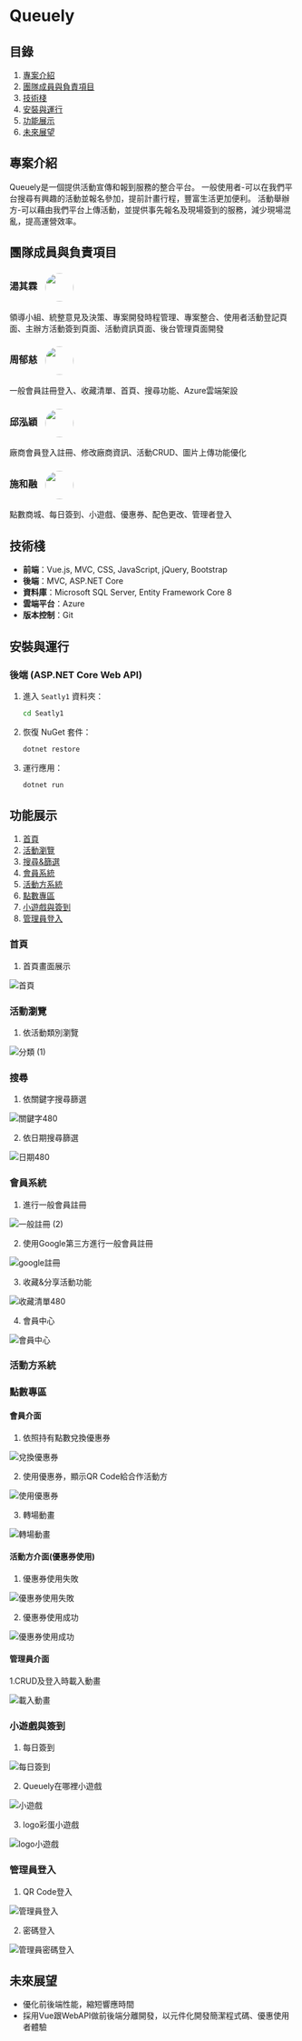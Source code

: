 # Queuely

## 目錄

1. [專案介紹](#專案介紹)
2. [團隊成員與負責項目](#團隊成員與負責項目)
3. [技術棧](#技術棧)
4. [安裝與運行](#安裝與運行)
5. [功能展示](#功能展示)
6. [未來展望](#未來展望)

## 專案介紹

Queuely是一個提供活動宣傳和報到服務的整合平台。
一般使用者-可以在我們平台搜尋有興趣的活動並報名參加，提前計畫行程，豐富生活更加便利。
活動舉辦方-可以藉由我們平台上傳活動，並提供事先報名及現場簽到的服務，減少現場混亂，提高運營效率。

## 團隊成員與負責項目

### 湯其霖 [<img src="https://avatars.githubusercontent.com/fanrir556" width="50px" style="border-radius: 50%; vertical-align: middle; margin-left: 10px"/>](https://github.com/fanrir556)

領導小組、統整意見及決策、專案開發時程管理、專案整合、使用者活動登記頁面、主辦方活動簽到頁面、活動資訊頁面、後台管理頁面開發

### 周郁慈 [<img src="https://avatars.githubusercontent.com/yucichou" width="50px" style="border-radius: 50%; vertical-align: middle; margin-left: 10px"/>](https://github.com/yucichou)

一般會員註冊登入、收藏清單、首頁、搜尋功能、Azure雲端架設

### 邱泓穎 [<img src="https://avatars.githubusercontent.com/tohousanae" width="50px" style="border-radius: 50%; vertical-align: middle; margin-left: 10px"/>](https://github.com/tohousanae)

廠商會員登入註冊、修改廠商資訊、活動CRUD、圖片上傳功能優化

### 施和融 [<img src="https://avatars.githubusercontent.com/twins0angel" width="50px" style="border-radius: 50%; vertical-align: middle; margin-left: 10px"/>](https://github.com/twins0angel)

點數商城、每日簽到、小遊戲、優惠券、配色更改、管理者登入

## 技術棧

- **前端**：Vue.js, MVC, CSS, JavaScript, jQuery, Bootstrap
- **後端**：MVC, ASP.NET Core
- **資料庫**：Microsoft SQL Server, Entity Framework Core 8
- **雲端平台**：Azure
- **版本控制**：Git

## 安裝與運行

### 後端 (ASP.NET Core Web API)

1. 進入 `Seatly1` 資料夾：

   ```bash
   cd Seatly1
   ```

2. 恢復 NuGet 套件：

   ```bash
   dotnet restore
   ```

3. 運行應用：

   ```bash
   dotnet run
   ```

## 功能展示

1. [首頁](#首頁)
2. [活動瀏覽](#活動瀏覽)
3. [搜尋&篩選](#搜尋&篩選)
4. [會員系統](#會員系統)
5. [活動方系統](#活動方系統)
6. [點數專區](#點數專區)
7. [小遊戲與簽到](#小遊戲與簽到)
8. [管理員登入](#管理員登入)

### 首頁
1. 首頁畫面展示

![首頁](https://github.com/fanrir556/Seatly1/assets/158997558/f75d1c47-c542-4427-ba23-3c388dabfa21)


### 活動瀏覽
1. 依活動類別瀏覽
   
![分類 (1)](https://github.com/fanrir556/Seatly1/assets/158997558/6956be26-89c9-4e19-838e-c0d87f0cd2f8)

   
### 搜尋
1. 依關鍵字搜尋篩選
   
![關鍵字480](https://github.com/fanrir556/Seatly1/assets/158997558/da5079e6-8ff8-4d55-92cd-6ed63c40eb94)

2. 依日期搜尋篩選
   
![日期480](https://github.com/fanrir556/Seatly1/assets/158997558/8f193384-3816-4ac6-969e-0898054400e9)

   
### 會員系統
1. 進行一般會員註冊
   
![一般註冊 (2)](https://github.com/fanrir556/Seatly1/assets/158997558/6a7e5f07-1828-42d5-bf1a-764f1d29315d)

2. 使用Google第三方進行一般會員註冊
   
![google註冊](https://github.com/fanrir556/Seatly1/assets/158997558/c02d78ce-9a59-42ed-a7b4-a22155cdb6b9)

3. 收藏&分享活動功能
   
![收藏清單480](https://github.com/fanrir556/Seatly1/assets/158997558/fd9c583f-6d99-432b-9def-80d9005ac846)

4. 會員中心

![會員中心](https://github.com/fanrir556/Seatly1/assets/158997558/49757ba1-a3d8-4b08-8932-8d0c75cc121b)
   

### 活動方系統

### 點數專區

#### 會員介面

1. 依照持有點數兌換優惠券

![兌換優惠券](readme/兌換優惠券.gif)

2. 使用優惠券，顯示QR Code給合作活動方

![使用優惠券](readme/使用優惠券.gif)

3. 轉場動畫

![轉場動畫](readme/轉場動畫.gif)

#### 活動方介面(優惠券使用)

1. 優惠券使用失敗

![優惠券使用失敗](readme/優惠券使用失敗.gif)

2. 優惠券使用成功

![優惠券使用成功](readme/優惠券使用成功.gif)

#### 管理員介面

1.CRUD及登入時載入動畫

![載入動畫](readme/載入動畫.gif)

### 小遊戲與簽到

1. 每日簽到

![每日簽到](readme/簽到.gif)

2. Queuely在哪裡小遊戲

![小遊戲](readme/小遊戲.gif)

3. logo彩蛋小遊戲

![logo小遊戲](readme/logo小遊戲.gif)

### 管理員登入

1. QR Code登入

![管理員登入](readme/管理員登入.gif)

2. 密碼登入

![管理員密碼登入](readme/管理員密碼登入.gif)

## 未來展望

- 優化前後端性能，縮短響應時間
- 採用Vue跟WebAPI做前後端分離開發，以元件化開發簡潔程式碼、優惠使用者體驗

